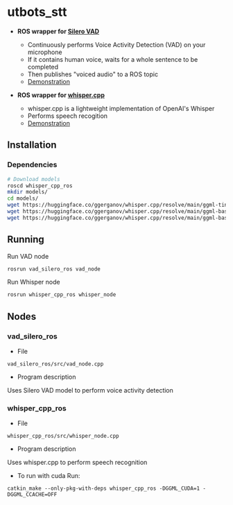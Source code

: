 # utbots_stt

- **ROS wrapper for [Silero VAD](https://github.com/snakers4/silero-vad)**
  - Continuously performs Voice Activity Detection (VAD) on your microphone
  - If it contains human voice, waits for a whole sentence to be completed
  - Then publishes "voiced audio" to a ROS topic
  - [Demonstration](https://www.youtube.com/watch?v=CYQ5u8lt4v8)

- **ROS wrapper for [whisper.cpp](https://github.com/ggerganov/whisper.cpp)**
  - whisper.cpp is a lightweight implementation of OpenAI's Whisper
  - Performs speech recogition
  - [Demonstration](https://www.youtube.com/watch?v=3EmWbu2jJg0)

## Installation

### Dependencies

```bash
# Download models
roscd whisper_cpp_ros
mkdir models/
cd models/
wget https://huggingface.co/ggerganov/whisper.cpp/resolve/main/ggml-tiny.en.bin -O ./ggml-tiny.en.bin # tiny model english only
wget https://huggingface.co/ggerganov/whisper.cpp/resolve/main/ggml-base.en.bin -O ./ggml-base.en.bin # english only
wget https://huggingface.co/ggerganov/whisper.cpp/resolve/main/ggml-base.bin -O ./ggml-base.bin # works with multiple languages!
```

## Running

Run VAD node
```bash
rosrun vad_silero_ros vad_node
```

Run Whisper node
```bash
rosrun whisper_cpp_ros whisper_node
```

## Nodes

### vad_silero_ros

- File

``vad_silero_ros/src/vad_node.cpp``

- Program description

Uses Silero VAD model to perform voice activity detection

### whisper_cpp_ros

- File 

``whisper_cpp_ros/src/whisper_node.cpp``

- Program description

Uses whisper.cpp to perform speech recognition

- To run with cuda
Run:
```shell
catkin_make --only-pkg-with-deps whisper_cpp_ros -DGGML_CUDA=1 -DGGML_CCACHE=OFF
```
